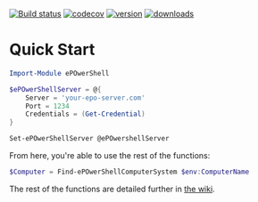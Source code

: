 [![Build status](https://ci.appveyor.com/api/projects/status/t3kx0sy41ouw7cry?svg=true)](https://ci.appveyor.com/project/UNT-CAS/ePOwerShell)
[![codecov](https://codecov.io/gh/UNT-CAS/ePOwerShell/branch/master/graph/badge.svg)](https://codecov.io/gh/UNT-CAS/ePOwerShell)
[![version](https://img.shields.io/powershellgallery/v/ePOwerShell.svg)](https://www.powershellgallery.com/packages/ePOwerShell)
[![downloads](https://img.shields.io/powershellgallery/dt/ePOwerShell.svg?label=downloads)](https://www.powershellgallery.com/packages/ePOwerShell)

# Quick Start

```powershell
Import-Module ePOwerShell

$ePOwerShellServer = @{
    Server = 'your-epo-server.com'
    Port = 1234
    Credentials = (Get-Credential)
}

Set-ePOwerShellServer @ePOwershellServer
```

From here, you're able to use the rest of the functions:

```powershell
$Computer = Find-ePOwerShellComputerSystem $env:ComputerName
```

The rest of the functions are detailed further in [the wiki](../../wiki).